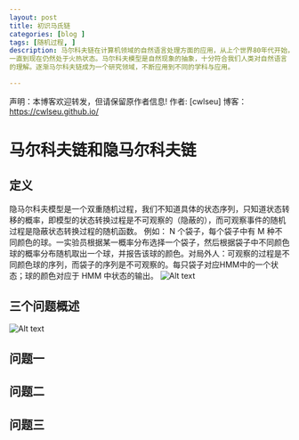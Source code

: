 ```yaml
---
layout: post
title: 初识马氏链
categories: [blog ]
tags: [随机过程, ]
description: 马尔科夫链在计算机领域的自然语言处理方面的应用，从上个世界80年代开始，
一直到现在仍然处于火热状态。马尔科夫模型是自然现象的抽象，十分符合我们人类对自然语言
的理解。逐渐马尔科夫链成为一个研究领域，不断应用到不同的学科与应用。

---
```




声明：本博客欢迎转发，但请保留原作者信息!
作者: [cwlseu]
博客： <https://cwlseu.github.io/>

# 马尔科夫链和隐马尔科夫链
## 定义
隐马尔科夫模型是一个双重随机过程，我们不知道具体的状态序列，只知道状态转移的概率，即模型的状态转换过程是不可观察的（隐蔽的），而可观察事件的随机过程是隐蔽状态转换过程的随机函数。
例如： N 个袋子，每个袋子中有 M 种不同颜色的球。一实验员根据某一概率分布选择一个袋子，然后根据袋子中不同颜色球的概率分布随机取出一个球，并报告该球的颜色。对局外人：可观察的过程是不同颜色球的序列，而袋子的序列是不可观察的。每只袋子对应HMM中的一个状态；球的颜色对应于 HMM 中状态的输出。
![Alt text](./1465836140470.png)
## 三个问题概述
![Alt text](./1465836025586.png)
## 问题一

## 问题二

## 问题三



























